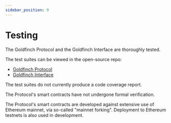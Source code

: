 ```yaml
---
sidebar_position: 9
---
```


# Testing

The Goldfinch Protocol and the Goldfinch Interface are thoroughly tested.

The test suites can be viewed in the open-source repo:
- [Goldfinch Protocol](https://github.com/goldfinch-eng/mono/tree/main/packages/protocol/test)
- [Goldfinch Interface](https://github.com/goldfinch-eng/mono/tree/main/packages/client/src/__tests__)

The test suites do not currently produce a code coverage report.

The Protocol's smart contracts have not undergone formal verification.

The Protocol's smart contracts are developed against extensive use of Ethereum mainnet, via so-called "mainnet forking". Deployment to Ethereum testnets is also used in development.

